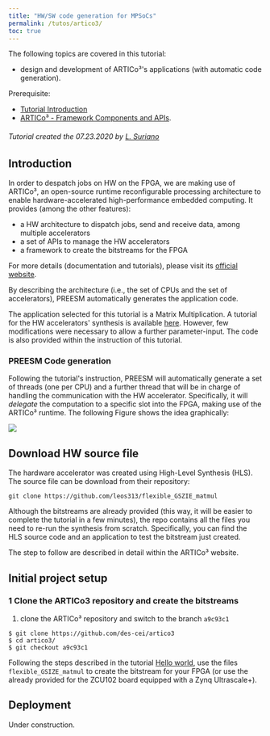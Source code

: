 ```yaml
---
title: "HW/SW code generation for MPSoCs"
permalink: /tutos/artico3/
toc: true
---
```


The following topics are covered in this tutorial:

* design and development of ARTICo³'s applications (with automatic code generation).

Prerequisite: 

* [Tutorial Introduction](/tutos/intro)
* [ARTICo³ - Framework Components and APIs](https://des-cei.github.io/tools/artico3).

###### Tutorial created the 07.23.2020 by [L. Suriano](mailto:leonardo.suriano@upm.es)

## Introduction

In order to despatch jobs on HW on the FPGA, we are making use of ARTICo³, an open-source runtime reconfigurable processing architecture to enable hardware-accelerated high-performance embedded computing. It provides (among the other features):

 * a HW architecture to dispatch jobs, send and receive data,  among multiple accelerators
 * a set of APIs to manage the HW accelerators
 * a framework to create the bitstreams for the FPGA 
 
 For more details (documentation and tutorials), please visit its [official website](https://des-cei.github.io/tools/artico3).

By describing the architecture (i.e., the set of CPUs and the set of accelerators), PREESM automatically generates the application code.

The application selected for this tutorial is a Matrix Multiplication. A tutorial for the HW accelerators' synthesis is available [here](https://des-cei.github.io/tools/artico3/tutorials/matmul). However, few modifications were necessary to allow a further parameter-input. The code is also provided within the instruction of this tutorial.

### PREESM Code generation

Following the tutorial's instruction, PREESM will automatically generate a set of threads (one per CPU) and a further thread that will be in charge of handling the communication with the HW accelerator. Specifically, it will *delegate* the computation to a specific slot into the FPGA, making use of the ARTICo³ runtime.
The following Figure shows the idea graphically:

![](https://github.com/preesm/preesm.github.io/blob/master/assets/tutos/artico3/delegate_thread.png)


## Download HW source file

The hardware accelerator was created using High-Level Synthesis (HLS).  The source file can be download from their repository:

```
git clone https://github.com/leos313/flexible_GSZIE_matmul

```

Although the bitstreams are already provided (this way, it will be easier to complete the tutorial in a few minutes), the repo contains all the files you need to re-run the synthesis from scratch. Specifically, you can find the HLS source code and an application to test the bitstream just created.

The step to follow are described in detail within the ARTICo³ website.

## Initial project setup

### 1 Clone the ARTICo3 repository and create the bitstreams

 1. clone the ARTICo³ repository and switch to the branch `a9c93c1`
 
 ``` 
$ git clone https://github.com/des-cei/artico3
$ cd artico3/
$ git checkout a9c93c1
 ```

Following the steps described in the tutorial [Hello world](https://des-cei.github.io/tools/artico3/tutorials/matmul), use the files `flexible_GSIZE_matmul` to create the bitstream for your FPGA (or use the already provided for the ZCU102 board equipped with a Zynq Ultrascale+).

## Deployment

Under construction.